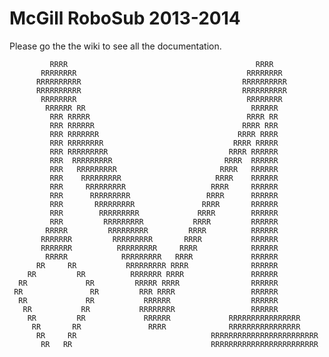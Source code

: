 McGill RoboSub 2013-2014
===================

Please go the the wiki to see all the documentation. 


             RRRR                                          RRRR                  
           RRRRRRRR                                      RRRRRRRR                
          RRRRRRRRRR                                    RRRRRRRRRR               
          RRRRRRRRRR                                    RRRRRRRRRR               
           RRRRRRRR                                      RRRRRRRR                
            RRRRRR RR                                     RRRRRR                 
             RRR RRRRR                                   RRRR RR                
             RRR RRRRRR                                 RRRR RRR                
             RRR RRRRRRR                               RRRR RRRR                
             RRR RRRRRRRR                             RRRR RRRRR                
             RRR RRRRRRRRR                           RRRR RRRRRR                
             RRR  RRRRRRRRR                         RRRR  RRRRRR                
             RRR   RRRRRRRRR                       RRRR   RRRRRR           
             RRR    RRRRRRRRR                     RRRR    RRRRRR                
             RRR     RRRRRRRRR                   RRRR     RRRRRR                
             RRR      RRRRRRRRR                 RRRR      RRRRRR                
             RRR       RRRRRRRRR               RRRR       RRRRRR                
             RRR        RRRRRRRRR             RRRR        RRRRRR                
             RRR         RRRRRRRRR           RRRR         RRRRRR               
            RRRRR         RRRRRRRRR         RRRR          RRRRRR                
           RRRRRRR         RRRRRRRRR       RRRR           RRRRRR                
           RRRRRRR          RRRRRRRRR     RRRR            RRRRRR                
            RRRRR            RRRRRRRRR   RRRR             RRRRRR                
          RR     RR           RRRRRRRRR RRRR              RRRRRR               
        RR         RR          RRRRRRR RRRR               RRRRRR              
      RR             RR         RRRRR RRRR                RRRRRR                
     RR               RR         RRR RRRR                 RRRRRR                
      RR             RR           RRRRRR                  RRRRRR                
       RR           RR           RRRRRRRR                 RRRRRR             
        RR         RR             RRRRRR             RRRRRRRRRRRRRRRR            
         RR       RR               RRRR              RRRRRRRRRRRRRRRR        
          RR     RR                              RRRRRRRRRRRRRRRRRRRRRRRR         
           RR   RR                               RRRRRRRRRRRRRRRRRRRRRRRR 
